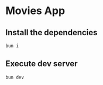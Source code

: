 # Movies App

## Install the dependencies

```bun
bun i
```

## Execute dev server

```bun
bun dev
```
